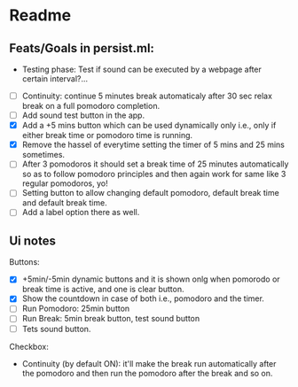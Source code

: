 # Readme

## Feats/Goals in persist.ml:

- Testing phase: Test if sound can be executed by a webpage after certain interval?...

- [ ] Continuity: continue 5 minutes break automaticaly after 30 sec relax break on a full pomodoro completion.
- [ ] Add sound test button in the app.
- [x] Add a +5 mins button which can be used dynamically only i.e., only if either break time or pomodoro time is running.
- [x] Remove the hassel of everytime setting the timer of 5 mins and 25 mins sometimes.
- [ ] After 3 pomodoros it should set a break time of 25 minutes automatically so as to follow pomodoro principles and then again work for same like 3 regular pomodoros, yo!
- [ ] Setting button to allow changing default pomodoro, default break time and default break time.
- [ ] Add a label option there as well.

## Ui notes

Buttons:

- [x] +5min/-5min dynamic buttons and it is shown onlg when pomorodo or break time is active, and one is clear button.
- [x] Show the countdown in case of both i.e., pomodoro and the timer.
- [ ] Run Pomodoro: 25min button
- [ ] Run Break: 5min break button, test sound button
- [ ] Tets sound button.

Checkbox:

- Continuity (by default ON): it'll make the break run automatically after the pomodoro and then run the pomodoro after the break and so on.

